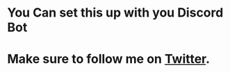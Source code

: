 # You Can set this up with you Discord Bot

# Make sure to follow me on [Twitter](https://twitter.com/daulricc).